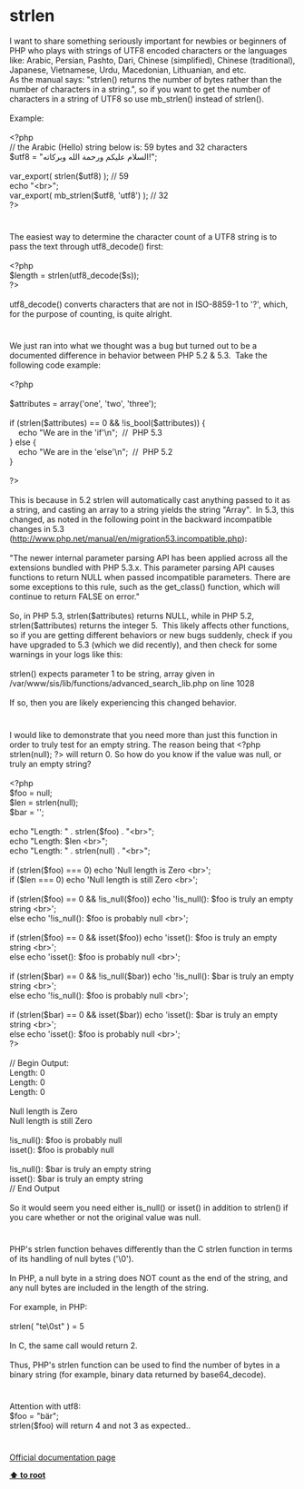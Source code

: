 # strlen




<div class="phpcode"><span class="html">
I want to share something seriously important for newbies or beginners of PHP who plays with strings of UTF8 encoded characters or the languages like: Arabic, Persian, Pashto, Dari, Chinese (simplified), Chinese (traditional), Japanese, Vietnamese, Urdu, Macedonian, Lithuanian, and etc.<br>As the manual says: &quot;strlen() returns the number of bytes rather than the number of characters in a string.&quot;, so if you want to get the number of characters in a string of UTF8 so use mb_strlen() instead of strlen().<br><br>Example:<br><br><span class="default">&lt;?php<br></span><span class="comment">// the Arabic (Hello) string below is: 59 bytes and 32 characters<br></span><span class="default">$utf8 </span><span class="keyword">= </span><span class="string">&quot;&#x627;&#x644;&#x633;&#x644;&#x627;&#x645; &#x639;&#x644;&#x6CC;&#x6A9;&#x645; &#x648;&#x631;&#x62D;&#x645;&#x629; &#x627;&#x644;&#x644;&#x647; &#x648;&#x628;&#x631;&#x6A9;&#x627;&#x62A;&#x647;!&quot;</span><span class="keyword">;<br><br></span><span class="default">var_export</span><span class="keyword">( </span><span class="default">strlen</span><span class="keyword">(</span><span class="default">$utf8</span><span class="keyword">) ); </span><span class="comment">// 59<br></span><span class="keyword">echo </span><span class="string">&quot;&lt;br&gt;&quot;</span><span class="keyword">;<br></span><span class="default">var_export</span><span class="keyword">( </span><span class="default">mb_strlen</span><span class="keyword">(</span><span class="default">$utf8</span><span class="keyword">, </span><span class="string">&apos;utf8&apos;</span><span class="keyword">) ); </span><span class="comment">// 32<br></span><span class="default">?&gt;</span>
</span>
</div>
  

#


<div class="phpcode"><span class="html">
The easiest way to determine the character count of a UTF8 string is to pass the text through utf8_decode() first:
<br>
<br><span class="default">&lt;?php
<br>$length </span><span class="keyword">= </span><span class="default">strlen</span><span class="keyword">(</span><span class="default">utf8_decode</span><span class="keyword">(</span><span class="default">$s</span><span class="keyword">));
<br></span><span class="default">?&gt;
<br></span>
<br>utf8_decode() converts characters that are not in ISO-8859-1 to &apos;?&apos;, which, for the purpose of counting, is quite alright.</span>
</div>
  

#


<div class="phpcode"><span class="html">
We just ran into what we thought was a bug but turned out to be a documented difference in behavior between PHP 5.2 &amp; 5.3.&#xA0; Take the following code example:<br><br><span class="default">&lt;?php<br><br>$attributes </span><span class="keyword">= array(</span><span class="string">&apos;one&apos;</span><span class="keyword">, </span><span class="string">&apos;two&apos;</span><span class="keyword">, </span><span class="string">&apos;three&apos;</span><span class="keyword">);<br><br>if (</span><span class="default">strlen</span><span class="keyword">(</span><span class="default">$attributes</span><span class="keyword">) == </span><span class="default">0 </span><span class="keyword">&amp;&amp; !</span><span class="default">is_bool</span><span class="keyword">(</span><span class="default">$attributes</span><span class="keyword">)) {<br>&#xA0; &#xA0; echo </span><span class="string">&quot;We are in the &apos;if&apos;\n&quot;</span><span class="keyword">;&#xA0; </span><span class="comment">//&#xA0; PHP 5.3<br></span><span class="keyword">} else {<br>&#xA0; &#xA0; echo </span><span class="string">&quot;We are in the &apos;else&apos;\n&quot;</span><span class="keyword">;&#xA0; </span><span class="comment">//&#xA0; PHP 5.2<br></span><span class="keyword">}<br><br></span><span class="default">?&gt;<br></span><br>This is because in 5.2 strlen will automatically cast anything passed to it as a string, and casting an array to a string yields the string &quot;Array&quot;.&#xA0; In 5.3, this changed, as noted in the following point in the backward incompatible changes in 5.3 (<a href="http://www.php.net/manual/en/migration53.incompatible.php" rel="nofollow" target="_blank">http://www.php.net/manual/en/migration53.incompatible.php</a>):<br><br>&quot;The newer internal parameter parsing API has been applied across all the extensions bundled with PHP 5.3.x. This parameter parsing API causes functions to return NULL when passed incompatible parameters. There are some exceptions to this rule, such as the get_class() function, which will continue to return FALSE on error.&quot;<br><br>So, in PHP 5.3, strlen($attributes) returns NULL, while in PHP 5.2, strlen($attributes) returns the integer 5.&#xA0; This likely affects other functions, so if you are getting different behaviors or new bugs suddenly, check if you have upgraded to 5.3 (which we did recently), and then check for some warnings in your logs like this:<br><br>strlen() expects parameter 1 to be string, array given in /var/www/sis/lib/functions/advanced_search_lib.php on line 1028<br><br>If so, then you are likely experiencing this changed behavior.</span>
</div>
  

#


<div class="phpcode"><span class="html">
I would like to demonstrate that you need more than just this function in order to truly test for an empty string. The reason being that <span class="default">&lt;?php strlen</span><span class="keyword">(</span><span class="default">null</span><span class="keyword">); </span><span class="default">?&gt;</span> will return 0. So how do you know if the value was null, or truly an empty string?<br><br><span class="default">&lt;?php<br>$foo </span><span class="keyword">= </span><span class="default">null</span><span class="keyword">;<br></span><span class="default">$len </span><span class="keyword">= </span><span class="default">strlen</span><span class="keyword">(</span><span class="default">null</span><span class="keyword">);<br></span><span class="default">$bar </span><span class="keyword">= </span><span class="string">&apos;&apos;</span><span class="keyword">;<br><br>echo </span><span class="string">&quot;Length: &quot; </span><span class="keyword">. </span><span class="default">strlen</span><span class="keyword">(</span><span class="default">$foo</span><span class="keyword">) . </span><span class="string">&quot;&lt;br&gt;&quot;</span><span class="keyword">;<br>echo </span><span class="string">&quot;Length: </span><span class="default">$len</span><span class="string"> &lt;br&gt;&quot;</span><span class="keyword">;<br>echo </span><span class="string">&quot;Length: &quot; </span><span class="keyword">. </span><span class="default">strlen</span><span class="keyword">(</span><span class="default">null</span><span class="keyword">) . </span><span class="string">&quot;&lt;br&gt;&quot;</span><span class="keyword">;<br><br>if (</span><span class="default">strlen</span><span class="keyword">(</span><span class="default">$foo</span><span class="keyword">) === </span><span class="default">0</span><span class="keyword">) echo </span><span class="string">&apos;Null length is Zero &lt;br&gt;&apos;</span><span class="keyword">;<br>if (</span><span class="default">$len </span><span class="keyword">=== </span><span class="default">0</span><span class="keyword">) echo </span><span class="string">&apos;Null length is still Zero &lt;br&gt;&apos;</span><span class="keyword">;<br><br>if (</span><span class="default">strlen</span><span class="keyword">(</span><span class="default">$foo</span><span class="keyword">) == </span><span class="default">0 </span><span class="keyword">&amp;&amp; !</span><span class="default">is_null</span><span class="keyword">(</span><span class="default">$foo</span><span class="keyword">)) echo </span><span class="string">&apos;!is_null(): $foo is truly an empty string &lt;br&gt;&apos;</span><span class="keyword">;<br>else echo </span><span class="string">&apos;!is_null(): $foo is probably null &lt;br&gt;&apos;</span><span class="keyword">;<br><br>if (</span><span class="default">strlen</span><span class="keyword">(</span><span class="default">$foo</span><span class="keyword">) == </span><span class="default">0 </span><span class="keyword">&amp;&amp; isset(</span><span class="default">$foo</span><span class="keyword">)) echo </span><span class="string">&apos;isset(): $foo is truly an empty string &lt;br&gt;&apos;</span><span class="keyword">;<br>else echo </span><span class="string">&apos;isset(): $foo is probably null &lt;br&gt;&apos;</span><span class="keyword">;<br><br>if (</span><span class="default">strlen</span><span class="keyword">(</span><span class="default">$bar</span><span class="keyword">) == </span><span class="default">0 </span><span class="keyword">&amp;&amp; !</span><span class="default">is_null</span><span class="keyword">(</span><span class="default">$bar</span><span class="keyword">)) echo </span><span class="string">&apos;!is_null(): $bar is truly an empty string &lt;br&gt;&apos;</span><span class="keyword">;<br>else echo </span><span class="string">&apos;!is_null(): $foo is probably null &lt;br&gt;&apos;</span><span class="keyword">;<br><br>if (</span><span class="default">strlen</span><span class="keyword">(</span><span class="default">$bar</span><span class="keyword">) == </span><span class="default">0 </span><span class="keyword">&amp;&amp; isset(</span><span class="default">$bar</span><span class="keyword">)) echo </span><span class="string">&apos;isset(): $bar is truly an empty string &lt;br&gt;&apos;</span><span class="keyword">;<br>else echo </span><span class="string">&apos;isset(): $foo is probably null &lt;br&gt;&apos;</span><span class="keyword">;<br></span><span class="default">?&gt;<br></span><br>// Begin Output:<br>Length: 0<br>Length: 0 <br>Length: 0<br><br>Null length is Zero <br>Null length is still Zero <br><br>!is_null(): $foo is probably null <br>isset(): $foo is probably null <br><br>!is_null(): $bar is truly an empty string <br>isset(): $bar is truly an empty string <br>// End Output<br><br>So it would seem you need either is_null() or isset() in addition to strlen() if you care whether or not the original value was null.</span>
</div>
  

#


<div class="phpcode"><span class="html">
PHP&apos;s strlen function behaves differently than the C strlen function in terms of its handling of null bytes (&apos;\0&apos;).&#xA0; <br><br>In PHP, a null byte in a string does NOT count as the end of the string, and any null bytes are included in the length of the string.<br><br>For example, in PHP:<br><br>strlen( &quot;te\0st&quot; ) = 5<br><br>In C, the same call would return 2.<br><br>Thus, PHP&apos;s strlen function can be used to find the number of bytes in a binary string (for example, binary data returned by base64_decode).</span>
</div>
  

#


<div class="phpcode"><span class="html">
Attention with utf8:<br>$foo = &quot;b&#xE4;r&quot;;<br>strlen($foo) will return 4 and not 3 as expected..</span>
</div>
  

#

[Official documentation page](https://www.php.net/manual/en/function.strlen.php)

**[⬆ to root](/)**